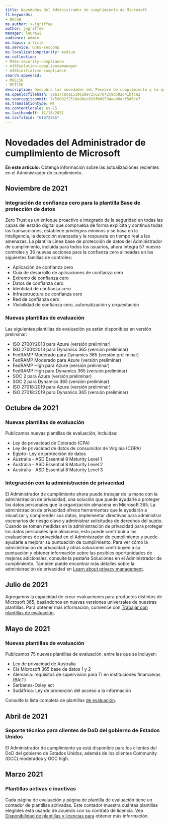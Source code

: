 ```yaml
---
title: Novedades del Administrador de cumplimiento de Microsoft
f1.keywords:
- NOCSH
ms.author: v-jgriffee
author: jmgriffee
manager: laurawi
audience: Admin
ms.topic: article
ms.service: O365-seccomp
ms.localizationpriority: medium
ms.collection:
- M365-security-compliance
- m365solution-compliancemanager
- m365initiative-compliance
search.appverid:
- MOE150
- MET150
description: Descubra las novedades del Pesebre de cumplimiento y lo que está por venir. Obtenga información sobre evaluaciones actualizadas, nuevas plantillas de evaluación, nuevas acciones y mucho más.
ms.openlocfilehash: c8e17caca15386199725627042c9d382641bfca2
ms.sourcegitcommit: 7e59802f251da96ec639fb09534aa96acf5d6ce7
ms.translationtype: MT
ms.contentlocale: es-ES
ms.lasthandoff: 11/18/2021
ms.locfileid: "61072265"
---
```

# <a name="whats-new-in-microsoft-compliance-manager"></a>Novedades del Administrador de cumplimiento de Microsoft

**En este artículo:** Obtenga información sobre las actualizaciones recientes en el Administrador de cumplimiento.

## <a name="november-2021"></a>Noviembre de 2021

### <a name="zero-trust-integration-for-the-data-protection-baseline-template"></a>Integración de confianza cero para la plantilla Base de protección de datos

Zero Trust es un enfoque proactivo e integrado de la seguridad en todas las capas del estado digital que comprueba de forma explícita y continua todas las transacciones, establece privilegios mínimos y se basa en la inteligencia, la detección avanzada y la respuesta en tiempo real a las amenazas. La plantilla Línea base de protección de datos del Administrador de cumplimiento, incluida para todos los usuarios, ahora integra 57 nuevos controles y 36 nuevas acciones para la confianza cero alineadas en las siguientes familias de controles:

- Aplicación de confianza cero
- Guía de desarrollo de aplicaciones de confianza cero
- Extremo de confianza cero
- Datos de confianza cero
- Identidad de confianza cero
- Infraestructura de confianza cero
- Red de confianza cero
- Visibilidad de confianza cero, automatización y orquestación

### <a name="new-assessment-templates"></a>Nuevas plantillas de evaluación

Las siguientes plantillas de evaluación ya están disponibles en versión preliminar:

- ISO 27001:2013 para Azure (versión preliminar)
- ISO 27001:2013 para Dynamics 365 (versión preliminar)
- FedRAMP Moderado para Dynamics 365 (versión preliminar)
- FedRAMP Moderado para Azure (versión preliminar)
- FedRAMP High para Azure (versión preliminar)
- FedRAMP High para Dynamics 365 (versión preliminar)
- SOC 2 para Azure (versión preliminar)
- SOC 2 para Dynamics 365 (versión preliminar)
- ISO 27018:2019 para Azure (versión preliminar)
- ISO 27018:2019 para Dynamics 365 (versión preliminar)

## <a name="october-2021"></a>Octubre de 2021

### <a name="new-assessment-templates"></a>Nuevas plantillas de evaluación

Publicamos nuevas plantillas de evaluación, incluidas:

- Ley de privacidad de Colorado (CPA)
- Ley de privacidad de datos de consumidor de Virginia (CDPA)
- Egipto- Ley de protección de datos
- Australia - ASD Essential 8 Maturity Level 1
- Australia - ASD Essential 8 Maturity Level 2
- Australia - ASD Essential 8 Maturity Level 3

### <a name="integration-with-privacy-management"></a>Integración con la administración de privacidad

El Administrador de cumplimiento ahora puede trabajar de la mano con la administración de privacidad, una solución que puede ayudarle a proteger los datos personales que la organización almacena en Microsoft 365. La administración de privacidad ofrece herramientas que le ayudarán a visualizar y comprender sus datos, implementar directivas para administrar escenarios de riesgo clave y administrar solicitudes de derechos del sujeto. Cuando se toman medidas en la administración de privacidad para proteger los datos personales que almacena, esto puede contribuir a las evaluaciones de privacidad en el Administrador de cumplimiento y puede ayudarle a mejorar su puntuación de cumplimiento. Para ver cómo la administración de privacidad y otras soluciones contribuyen a su  puntuación y obtener información sobre las posibles oportunidades de mejoras adicionales, consulte la pestaña Soluciones en el Administrador de cumplimiento. También puede encontrar más detalles sobre la administración de privacidad en [Learn about privacy management](/privacy/solutions/privacymanagement/privacy-management).

## <a name="july-2021"></a>Julio de 2021

Agregamos la capacidad de crear evaluaciones para productos distintos de Microsoft 365, basándonos en nuevas versiones universales de nuestras plantillas. Para obtener más información, comience con [Trabajar con plantillas de evaluación](compliance-manager-templates.md).

## <a name="may-2021"></a>Mayo de 2021

### <a name="new-assessment-templates"></a>Nuevas plantillas de evaluación

Publicamos 75 nuevas plantillas de evaluación, entre las que se incluyen:
- Ley de privacidad de Australia
- Cis Microsoft 365 base de datos 1 y 2
- Alemania: requisitos de supervisión para TI en instituciones financieras (BAIT)
- Sarbanes-Oxley act
- Sudáfrica: Ley de promoción del acceso a la información

Consulte la lista completa de plantillas [de evaluación](compliance-manager-templates-list.md).

## <a name="april-2021"></a>Abril de 2021

### <a name="support-for-us-government-dod-customers"></a>Soporte técnico para clientes de DoD del gobierno de Estados Unidos

El Administrador de cumplimiento ya está disponible para los clientes del DoD del gobierno de Estados Unidos, además de los clientes Community (GCC) moderados y GCC high.

## <a name="march-2021"></a>Marzo 2021

### <a name="active-and-inactive-templates"></a>Plantillas activas e inactivas

Cada página de evaluación y página de plantilla de evaluación tiene un contador de plantillas activadas. Este contador muestra cuántas plantillas elegibles está usando de acuerdo con su contrato de licencia. Vea [Disponibilidad de plantillas y licencias para](compliance-manager-templates.md#template-availability-and-licensing) obtener más información.
